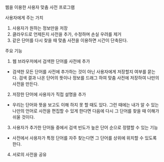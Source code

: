 ﻿웹을 이용한 사용자 맞춤 사전 프로그램


사용자에게 주는 가치
 1. 사용자가 원하는 정보만을 저장
 2. 클라우드로 언제든지 사전을 추가, 수정하며 손실 우려를 제거
 3. 같은 단어를 다시 찾을 때 맞춤 사전을 이용하면 시간이 단축된다.

주요 기능
 1. 웹 브라우저에서 검색한 단어를 사전에 추가
  - 검색한 모든 단어를 사전에 추가하는 것이 아닌 사용자에게 저장할지 여부를 묻는다. 검색 결과 나온 단어의 뜻이나 정보를 드래그 하여 맞춤 사전에 저장하여 나만의 사전을 만든다.

 2. 저장한 단어에 사용자가 직접 설명을 추가
  - 우리는 단어와 뜻을 보고도 이해 하지 못 할 때도 있다. 그런 때에는 내가 알 수 있는 나만의 언어로 사전을 편집할 수 있게 한다면 다음에 다시 그 단어를 찾을 때 이해가 쉬울 것이다.

 3. 사용자가 추가한 단어들 중에서 검색 빈도가 높은 단어 순으로 정렬할 수 있는 기능
  - 사전에서 사용자가 특정 단어를 자주 찾는다면 그 단어를 상위에 위치할 수 있도록 한다.

 4. 서로의 사전을 공유